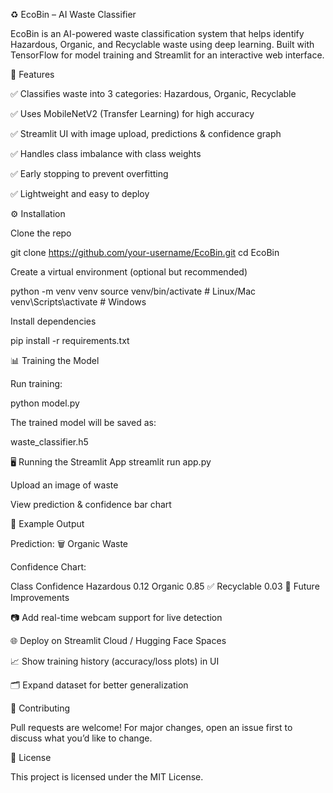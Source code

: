 ♻️ EcoBin – AI Waste Classifier

EcoBin is an AI-powered waste classification system that helps identify Hazardous, Organic, and Recyclable waste using deep learning.
Built with TensorFlow for model training and Streamlit for an interactive web interface.

🚀 Features

✅ Classifies waste into 3 categories: Hazardous, Organic, Recyclable

✅ Uses MobileNetV2 (Transfer Learning) for high accuracy

✅ Streamlit UI with image upload, predictions & confidence graph

✅ Handles class imbalance with class weights

✅ Early stopping to prevent overfitting

✅ Lightweight and easy to deploy



⚙️ Installation

Clone the repo

git clone https://github.com/your-username/EcoBin.git
cd EcoBin


Create a virtual environment (optional but recommended)

python -m venv venv
source venv/bin/activate   # Linux/Mac
venv\Scripts\activate      # Windows


Install dependencies

pip install -r requirements.txt

📊 Training the Model




Run training:

python model.py


The trained model will be saved as:

waste_classifier.h5

🖥️ Running the Streamlit App
streamlit run app.py


Upload an image of waste

View prediction & confidence bar chart

📌 Example Output

Prediction: 🗑️ Organic Waste

Confidence Chart:

Class	Confidence
Hazardous	0.12
Organic	0.85 ✅
Recyclable	0.03
🔮 Future Improvements

📷 Add real-time webcam support for live detection

🌐 Deploy on Streamlit Cloud / Hugging Face Spaces

📈 Show training history (accuracy/loss plots) in UI

🗂️ Expand dataset for better generalization

🤝 Contributing

Pull requests are welcome! For major changes, open an issue first to discuss what you’d like to change.

📜 License

This project is licensed under the MIT License.

